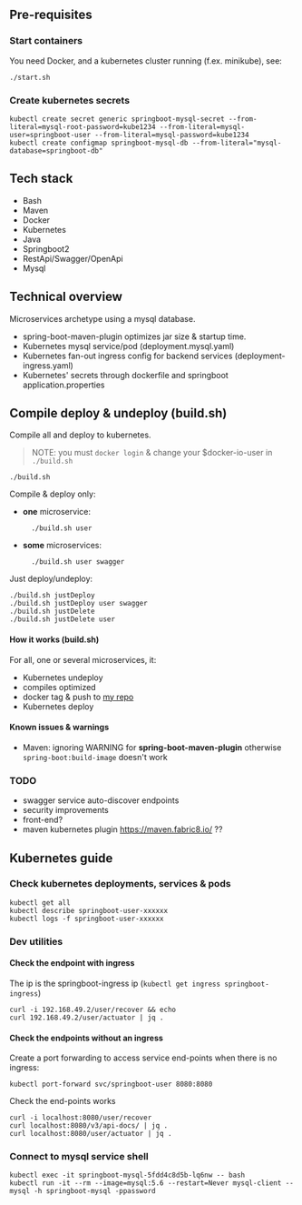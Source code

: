 ## Pre-requisites

### Start containers
You need Docker, and a kubernetes cluster running (f.ex. minikube), see:

```shell
./start.sh
```

### Create kubernetes secrets

```shell
kubectl create secret generic springboot-mysql-secret --from-literal=mysql-root-password=kube1234 --from-literal=mysql-user=springboot-user --from-literal=mysql-password=kube1234
kubectl create configmap springboot-mysql-db --from-literal="mysql-database=springboot-db"
```
## Tech stack

- Bash
- Maven
- Docker
- Kubernetes
- Java
- Springboot2
- RestApi/Swagger/OpenApi
- Mysql

## Technical overview

Microservices archetype using a mysql database.

- spring-boot-maven-plugin optimizes jar size & startup time.
- Kubernetes mysql service/pod (deployment.mysql.yaml)
- Kubernetes fan-out ingress config for backend services (deployment-ingress.yaml)
- Kubernetes' secrets through dockerfile and springboot application.properties

## Compile deploy & undeploy (build.sh)

Compile all and deploy to kubernetes.
> NOTE: you must `docker login` & change your $docker-io-user in `./build.sh`


    ./build.sh


Compile & deploy only:
- **one** microservice:
  
        ./build.sh user

- **some** microservices:

        ./build.sh user swagger

Just deploy/undeploy:

    ./build.sh justDeploy
    ./build.sh justDeploy user swagger
    ./build.sh justDelete
    ./build.sh justDelete user

#### How it works (build.sh)

For all, one or several microservices, it:
- Kubernetes undeploy
- compiles optimized
- docker tag & push to [my repo](https://hub.docker.com/repository/docker/davidgfolch/kubernetes-springboot-db)
- Kubernetes deploy


#### Known issues & warnings

- Maven: ignoring WARNING for **spring-boot-maven-plugin** otherwise `spring-boot:build-image` doesn't work

### TODO

- swagger service auto-discover endpoints
- security improvements
- front-end?
- maven kubernetes plugin  https://maven.fabric8.io/ ??

## Kubernetes guide

### Check kubernetes deployments, services & pods

```shell
kubectl get all
kubectl describe springboot-user-xxxxxx
kubectl logs -f springboot-user-xxxxxx
```


### Dev utilities

#### Check the endpoint with ingress

The ip is the springboot-ingress ip (`kubectl get ingress springboot-ingress`)

    curl -i 192.168.49.2/user/recover && echo
    curl 192.168.49.2/user/actuator | jq .

#### Check the endpoints without an ingress

Create a port forwarding to access service end-points when there is no ingress:

    kubectl port-forward svc/springboot-user 8080:8080

Check the end-points works

    curl -i localhost:8080/user/recover
    curl localhost:8080/v3/api-docs/ | jq .
    curl localhost:8080/user/actuator | jq .




### Connect to mysql service shell

```shell
kubectl exec -it springboot-mysql-5fdd4c8d5b-lq6nw -- bash
kubectl run -it --rm --image=mysql:5.6 --restart=Never mysql-client -- mysql -h springboot-mysql -ppassword
```
